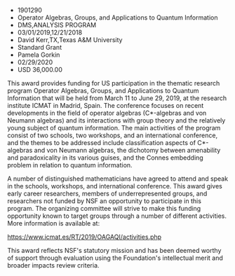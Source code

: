 
* 1901290
* Operator Algebras, Groups, and Applications to Quantum Information
* DMS,ANALYSIS PROGRAM
* 03/01/2019,12/21/2018
* David Kerr,TX,Texas A&M University
* Standard Grant
* Pamela Gorkin
* 02/29/2020
* USD 36,000.00

This award provides funding for US participation in the thematic research
program Operator Algebras, Groups, and Applications to Quantum Information that
will be held from March 11 to June 29, 2019, at the research institute ICMAT in
Madrid, Spain. The conference focuses on recent developments in the field of
operator algebras (C*-algebras and von Neumann algebras) and its interactions
with group theory and the relatively young subject of quantum information. The
main activities of the program consist of two schools, two workshops, and an
international conference, and the themes to be addressed include classification
aspects of C*-algebras and von Neumann algebras, the dichotomy between
amenability and paradoxicality in its various guises, and the Connes embedding
problem in relation to quantum information.

A number of distinguished mathematicians have agreed to attend and speak in the
schools, workshops, and international conference. This award gives early career
researchers, members of underrepresented groups, and researchers not funded by
NSF an opportunity to participate in this program. The organizing committee will
strive to make this funding opportunity known to target groups through a number
of different activities. More information is available at:

https://www.icmat.es/RT/2019/OAGAQI/activities.php

This award reflects NSF's statutory mission and has been deemed worthy of
support through evaluation using the Foundation's intellectual merit and broader
impacts review criteria.
